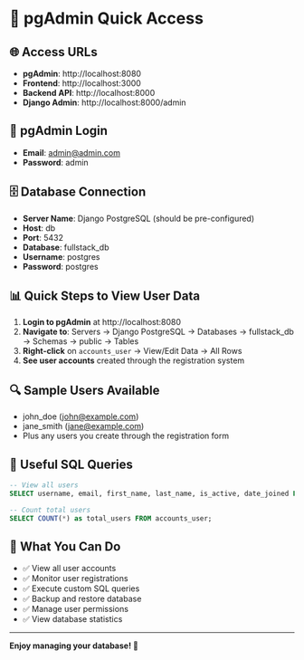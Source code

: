 # 🚀 pgAdmin Quick Access

## 🌐 Access URLs
- **pgAdmin**: http://localhost:8080
- **Frontend**: http://localhost:3000
- **Backend API**: http://localhost:8000
- **Django Admin**: http://localhost:8000/admin

## 🔑 pgAdmin Login
- **Email**: admin@admin.com
- **Password**: admin

## 🗄️ Database Connection
- **Server Name**: Django PostgreSQL (should be pre-configured)
- **Host**: db
- **Port**: 5432
- **Database**: fullstack_db
- **Username**: postgres
- **Password**: postgres

## 📊 Quick Steps to View User Data

1. **Login to pgAdmin** at http://localhost:8080
2. **Navigate to**: Servers → Django PostgreSQL → Databases → fullstack_db → Schemas → public → Tables
3. **Right-click** on `accounts_user` → View/Edit Data → All Rows
4. **See user accounts** created through the registration system

## 🔍 Sample Users Available
- john_doe (john@example.com)
- jane_smith (jane@example.com)
- Plus any users you create through the registration form

## 📝 Useful SQL Queries
```sql
-- View all users
SELECT username, email, first_name, last_name, is_active, date_joined FROM accounts_user;

-- Count total users
SELECT COUNT(*) as total_users FROM accounts_user;
```

## 🎯 What You Can Do
- ✅ View all user accounts
- ✅ Monitor user registrations
- ✅ Execute custom SQL queries
- ✅ Backup and restore database
- ✅ Manage user permissions
- ✅ View database statistics

---
**Enjoy managing your database! 🎉**

